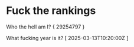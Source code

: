 # Fuck the rankings

Who the hell am I?
{ 29254797 }

What fucking year is it?
[ 2025-03-13T10:20:00Z ]
